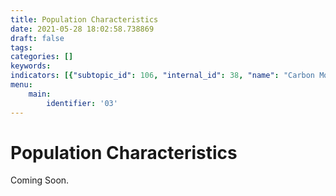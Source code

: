 ```yaml
---
title: Population Characteristics
date: 2021-05-28 18:02:58.738869
draft: false
tags: 
categories: []
keywords: 
indicators: [{"subtopic_id": 106, "internal_id": 38, "name": "Carbon Monoxide Incidents ", "URL": "https://a816-dohbesp.nyc.gov/IndicatorPublic/VisualizationData.aspx?id=38,719b87,106,Summarize"}]
menu:
    main:
        identifier: '03'
---
```

# Population Characteristics
Coming Soon.


